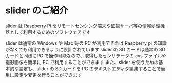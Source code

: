 # slider のご紹介

slider は Raspberry Pi をリモートセンシング端末や監視サーバ等の情報処理機器として利用するためのソフトウェアです

slider は通常の Windows や Mac 等の PC が利用できれば Raspberry pi の知識がなくても利用できるように設計されています
slider の SD カードは通常の SD カードと同様にPC で操作可能なので、取得したセンサデータの cvs ファイルや撮影画像を簡単に PC で利用することができます
また、slider を使うための基本的な設定も、slider の SD カードを PC のテキストエディタ編集することで簡単に設定や変更を行うことができます

